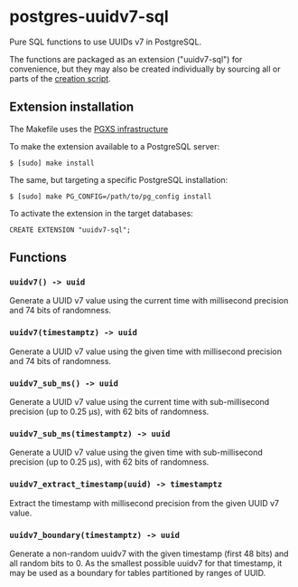 # postgres-uuidv7-sql
Pure SQL functions to use UUIDs v7 in PostgreSQL.

The functions are packaged as an extension ("uuidv7-sql")
for convenience, but they may also be created individually
by sourcing all or parts of the [creation script](sql/uuidv7-sql--1.0.sql).

## Extension installation
The Makefile uses the [PGXS infrastructure](https://www.postgresql.org/docs/current/static/extend-pgxs.html)

To make the extension available to a PostgreSQL server:

	$ [sudo] make install

The same, but targeting a specific PostgreSQL installation:

    $ [sudo] make PG_CONFIG=/path/to/pg_config install

To activate the extension in the target databases:

    CREATE EXTENSION "uuidv7-sql";

## Functions

### `uuidv7() -> uuid`
Generate a UUID v7 value using the current time with millisecond precision
and 74 bits of randomness.

### `uuidv7(timestamptz) -> uuid`
Generate a UUID v7 value using the given time with millisecond precision
and 74 bits of randomness.

### `uuidv7_sub_ms() -> uuid`
Generate a UUID v7 value using the current time with sub-millisecond
precision (up to 0.25 µs), with 62 bits of randomness.

### `uuidv7_sub_ms(timestamptz) -> uuid`
Generate a UUID v7 value using the given time with sub-millisecond
precision (up to 0.25 µs), with 62 bits of randomness.

### `uuidv7_extract_timestamp(uuid) -> timestamptz`
Extract the timestamp with millisecond precision from the given UUID v7 value.

### `uuidv7_boundary(timestamptz) -> uuid`
Generate a non-random uuidv7 with the given timestamp (first 48 bits) and all random bits to 0. As the smallest possible uuidv7 for that timestamp, it may be used as a boundary for tables partitioned by ranges of UUID.
